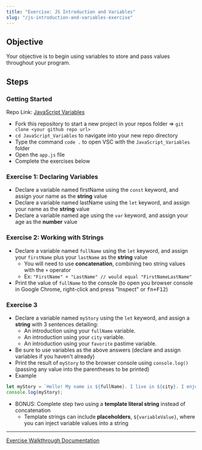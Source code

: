 ```yaml
---
title: "Exercise: JS Introduction and Variables"
slug: "/js-introduction-and-variables-exercise"
---
```


<!-- Lecture Video

<video width="100%" height="auto" controls>
  <source src="https://vimeo.com/504606565/251f783c19" type="video/mp4" />
</video>

--- -->

## Objective

Your objective is to begin using variables to store and pass values throughout your program.

## Steps

### Getting Started

Repo Link: [JavaScript Variables](https://github.com/Bryantellius/JavaScript_Variables)

- Fork this repository to start a new project in your repos folder => `git clone <your github repo url>`
- `cd JavaScript_Variables` to navigate into your new repo directory
- Type the command `code .` to open VSC with the `JavaScript_Variables` folder
- Open the `app.js` file
- Complete the exercises below

### Exercise 1: Declaring Variables

- Declare a variable named firstName using the `const` keyword, and assign your name as the **string** value
- Declare a variable named lastName using the `let` keyword, and assign your name as the **string** value
- Declare a variable named age using the `var` keyword, and assign your age as the **number** value

### Exercise 2: Working with Strings

- Declare a variable named `fullName` using the `let` keyword, and assign your `firstName` plus your `lastName` as the **string** value
  - You will need to use **concatenation**, combining two string values with the `+` operator
  - Ex: `"FirstName" + "LastName" // would equal "FirstNameLastName"`
- Print the value of `fullName` to the console (to open you browser console in Google Chrome, right-click and press "Inspect" or <kbd>fn+F12</kbd>)

### Exercise 3

- Declare a variable named `myStory` using the `let` keyword, and assign a **string** with 3 sentences detailing:
  - An introduction using your `fullName` variable.
  - An introduction using your `city` variable.
  - An introduction using your `favorite` pastime variable.
- Be sure to use variables as the above answers (declare and assign variables if you haven't already)
- Print the result of `myStory` to the browser console using `console.log()` (passing any value into the parentheses to be printed)
- Example

```js
let myStory = `Hello! My name is ${fullName}. I live in ${city}. I enjoy ${pastime} and coding!`;
console.log(myStory);
```

- BONUS: Complete step two using a **template literal string** instead of concatenation
  - Template strings can include **placeholders**, `${variableValue}`, where you can inject variable values into a string

---

[Exercise Walkthrough Documentation](https://docs.google.com/document/d/1K5U9CyzSl49mFt7KjJB-GGBs16guQBLik4WuqUBFHRA/edit?usp=sharing)
